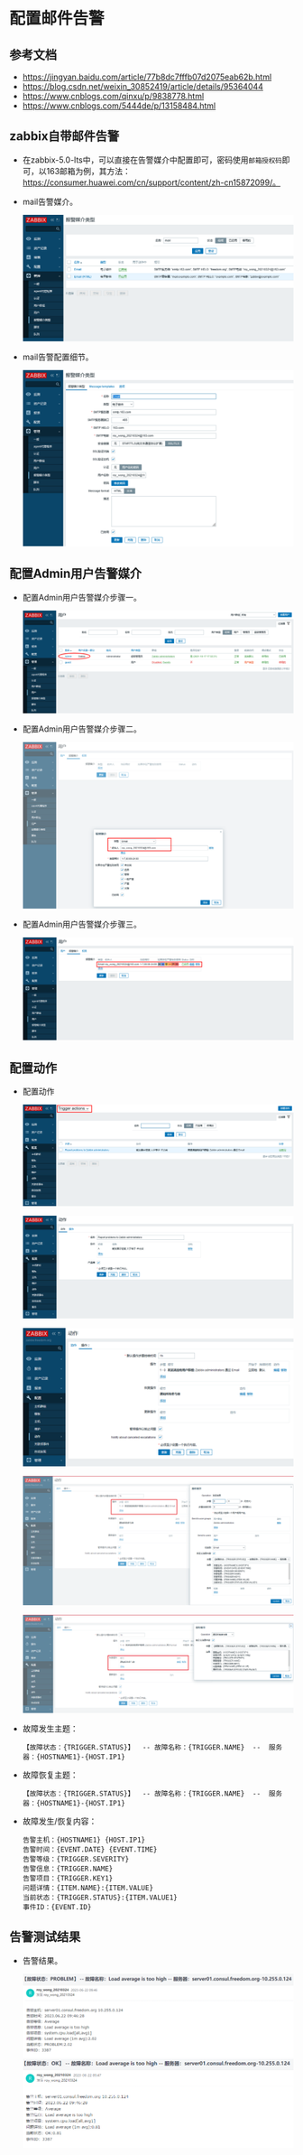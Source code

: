# 配置邮件告警


## 参考文档
- https://jingyan.baidu.com/article/77b8dc7fffb07d2075eab62b.html
- https://blog.csdn.net/weixin_30852419/article/details/95364044
- https://www.cnblogs.com/qinxu/p/9838778.html
- https://www.cnblogs.com/5444de/p/13158484.html


## zabbix自带邮件告警
- 在zabbix-5.0-lts中，可以直接在告警媒介中配置即可，密码使用`邮箱授权码`即可，以163邮箱为例，其方法：https://consumer.huawei.com/cn/support/content/zh-cn15872099/。

- mail告警媒介。

  ![mail告警媒介](../images/zabbix/zabbix-5.0-lts--邮件告警01.png)
  
- mail告警配置细节。

  ![mail告警配置细节](../images/zabbix/zabbix-5.0-lts--邮件告警02.png)


## 配置Admin用户告警媒介
- 配置Admin用户告警媒介步骤一。

  ![配置Admin用户告警媒介步骤一](../images/zabbix/zabbix-5.0-lts--配置Admin用户告警媒介01.png)
  
- 配置Admin用户告警媒介步骤二。

  ![配置Admin用户告警媒介步骤二](../images/zabbix/zabbix-5.0-lts--配置Admin用户告警媒介02.png)
  
- 配置Admin用户告警媒介步骤三。

  ![配置Admin用户告警媒介步骤三](../images/zabbix/zabbix-5.0-lts--配置Admin用户告警媒介03.png)


## 配置动作
- 配置动作

  ![动作01](../images/zabbix/zabbix-5.0-lts--配置触发器动作01.png)
  
  ![动作02](../images/zabbix/zabbix-5.0-lts--配置触发器动作02.png)
  
  ![动作03](../images/zabbix/zabbix-5.0-lts--配置触发器动作03.png)
  
  ![动作04](../images/zabbix/zabbix-5.0-lts--配置触发器动作04.png)
  
  ![动作05](../images/zabbix/zabbix-5.0-lts--配置触发器动作05.png)

- 故障发生主题：
  ```
  【故障状态：{TRIGGER.STATUS}】  -- 故障名称：{TRIGGER.NAME}  --  服务器：{HOSTNAME1}-{HOST.IP1}
  ```
- 故障恢复主题：
  ```
  【故障状态：{TRIGGER.STATUS}】  -- 故障名称：{TRIGGER.NAME}  --  服务器：{HOSTNAME1}-{HOST.IP1}
  ```
- 故障发生/恢复内容：
  ```
  告警主机：{HOSTNAME1} {HOST.IP1}
  告警时间：{EVENT.DATE} {EVENT.TIME}
  告警等级：{TRIGGER.SEVERITY}
  告警信息：{TRIGGER.NAME}
  告警项目：{TRIGGER.KEY1}
  问题详情：{ITEM.NAME}:{ITEM.VALUE}
  当前状态：{TRIGGER.STATUS}:{ITEM.VALUE1}
  事件ID：{EVENT.ID}
  ```

## 告警测试结果
- 告警结果。

  ![邮件告警结果](../images/zabbix/zabbix-5.0-lts--邮件告警测试结果01.png)
  ![邮件告警结果](../images/zabbix/zabbix-5.0-lts--邮件告警测试结果02.png)